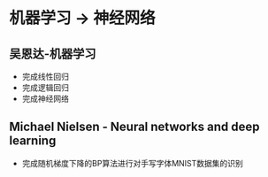 # 机器学习 -> 神经网络

## 吴恩达-机器学习

* 完成线性回归
* 完成逻辑回归
* 完成神经网络

## Michael Nielsen - Neural networks and deep learning

* 完成随机梯度下降的BP算法进行对手写字体MNIST数据集的识别
